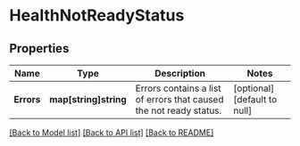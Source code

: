 # HealthNotReadyStatus

## Properties
Name | Type | Description | Notes
------------ | ------------- | ------------- | -------------
**Errors** | **map[string]string** | Errors contains a list of errors that caused the not ready status. | [optional] [default to null]

[[Back to Model list]](../README.md#documentation-for-models) [[Back to API list]](../README.md#documentation-for-api-endpoints) [[Back to README]](../README.md)



